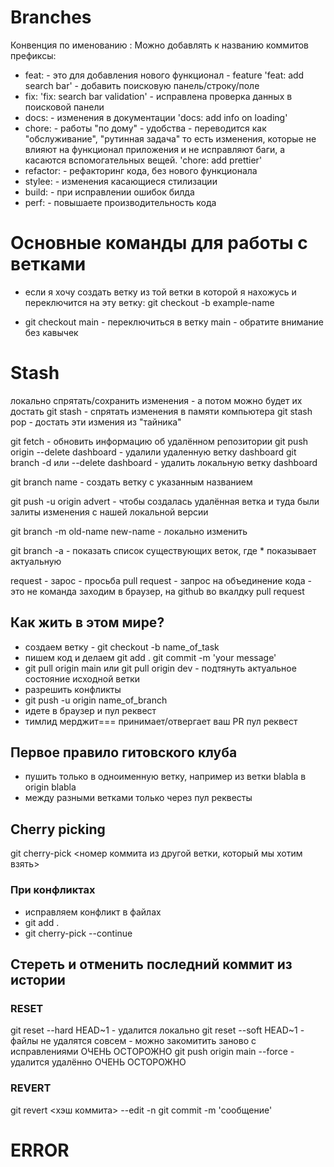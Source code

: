 # Branches

Конвенция по именованию :
Можно добавлять к названию коммитов префиксы:
- feat: - это для добавления нового функционал - feature
    'feat: add search bar' - добавить поисковую панель/строку/поле
- fix: 
    'fix: search bar validation' - исправлена проверка данных в поисковой панели
- docs: - изменения в документации
    'docs: add info on loading'
- chore: - работы "по дому" - удобства - переводится как "обслуживание", "рутинная задача" 
           то есть изменения, которые не влияют на функционал приложения и не исправляют баги, а касаются вспомогательных вещей. 
    'chore: add prettier'  
- refactor: - рефакторинг кода, без нового функционала  
- stylee: - изменения касающиеся стилизации
- build: - при исправлении ошибок билда
- perf: - повышаете производительность кода

# Основные команды для работы с ветками 
- если я хочу создать ветку из той ветки в которой я нахожусь
и переключится на эту ветку: git checkout -b example-name 

- git checkout main - переключиться в ветку main - обратите внимание без кавычек

# Stash
локально спрятать/сохранить изменения - а потом можно будет их достать
git stash - спрятать изменения в памяти компьютера
git stash pop - достать эти измения из "тайника"


git fetch - обновить информацию об удалённом репозитории
git push origin --delete dashboard - удалили удаленную ветку dashboard
git branch -d или --delete dashboard - удалить локальную ветку dashboard

git branch name - создать ветку с указанным названием

git push -u origin advert - чтобы создалась удалённая ветка и туда были залиты изменения с нашей локальной версии

git branch -m old-name new-name - локально изменить

git branch -a - показать список существующих веток, где * показывает актуальную

request - зарос - просьба
pull request - запрос на объединение кода - это не команда
заходим в браузер, на github во вкалдку pull request

## Как жить в этом мире?
- создаем ветку - git checkout -b name_of_task
- пишем код и делаем 
    git add .
    git commit -m 'your message'
- git pull origin main или git pull origin dev - подтянуть актуальное
  состояние исходной ветки
- разрешить конфликты
- git push -u origin name_of_branch
- идете в браузер и пул реквест
- тимлид мерджит=== принимает/отвергает ваш PR пул реквест

## Первое правило гитовского клуба
- пушить только в одноименную ветку, например из ветки blabla в origin blabla
- между разными ветками только через пул реквесты

## Cherry picking
git cherry-pick <номер коммита из другой ветки, который мы хотим взять>

### При конфликтах
- исправляем конфликт в файлах
- git add .
- git cherry-pick --continue

## Стереть и отменить последний коммит из истории
### RESET
git reset --hard HEAD~1 - удалится локально
git reset --soft HEAD~1 - файлы не удалятся совсем - можно закомитить заново с исправлениями
ОЧЕНЬ ОСТОРОЖНО
git push origin main --force - удалится удалённо
ОЧЕНЬ ОСТОРОЖНО

### REVERT
git revert <хэш коммита> --edit -n
git commit -m 'сообщение'

# ERROR